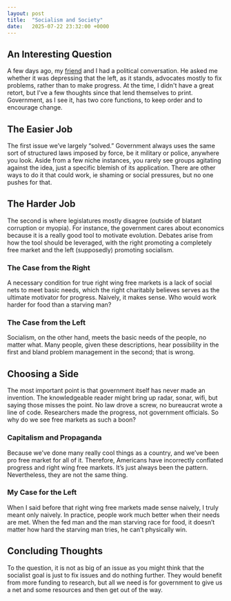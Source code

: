 ```yaml
---
layout: post
title:  "Socialism and Society"
date:   2025-07-22 23:32:00 +0000
---
```


## An Interesting Question
A few days ago, my [friend](https://j-nac.github.io/blog) and I had a political conversation. He asked me whether it was depressing that the left, as it stands, advocates mostly to fix problems, rather than to make progress. At the time, I didn't have a great retort, but I've a few thoughts since that lend themselves to print. Government, as I see it, has two core functions, to keep order and to encourage change.

## The Easier Job
The first issue we’ve largely “solved.” Government always uses the same sort of structured laws imposed by force, be it military or police, anywhere you look. Aside from a few niche instances, you rarely see groups agitating against the idea, just a specific blemish of its application. There are other ways to do it that could work, ie shaming or social pressures, but no one pushes for that. 

## The Harder Job
The second is where legislatures mostly disagree (outside of blatant corruption or myopia). For instance, the government cares about economics because it is a really good tool to motivate evolution. Debates arise from how the tool should be leveraged, with the right promoting a completely free market and the left (supposedly) promoting socialism. 

### The Case from the Right
A necessary condition for true right wing free markets is a lack of social nets to meet basic needs, which the right charitably believes serves as the ultimate motivator for progress. Naively, it makes sense. Who would work harder for food than a starving man? 

### The Case from the Left
Socialism, on the other hand, meets the basic needs of the people, no matter what. Many people, given these descriptions, hear possibility in the first and bland problem management in the second; that is wrong. 

## Choosing a Side
The most important point is that government itself has never made an invention. The knowledgeable reader might bring up radar, sonar, wifi, but saying those misses the point. No law drove a screw, no bureaucrat wrote a line of code. Researchers made the progress, not government officials. So why do we see free markets as such a boon? 

### Capitalism and Propaganda
Because we’ve done many really cool things as a country, and we’ve been pro free market for all of it. Therefore, Americans have incorrectly conflated progress and right wing free markets. It’s just always been the pattern. Nevertheless, they are not the same thing.

### My Case for the Left
When I said before that right wing free markets made sense naively, I truly meant only naively. In practice, people work much better when their needs are met. When the fed man and the man starving race for food, it doesn’t matter how hard the starving man tries, he can’t physically win. 

## Concluding Thoughts
To the question, it is not as big of an issue as you might think that the socialist goal is just to fix issues and do nothing further. They would benefit from more funding to research, but all we need is for government to give us a net and some resources and then get out of the way.
